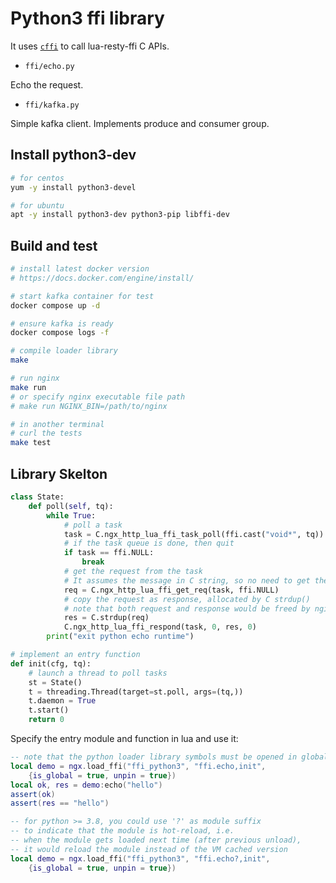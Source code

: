 # Python3 ffi library

It uses [`cffi`](https://cffi.readthedocs.io/) to call lua-resty-ffi C APIs.

* `ffi/echo.py`

Echo the request.

* `ffi/kafka.py`

Simple kafka client. Implements produce and consumer group.

## Install python3-dev

```bash
# for centos
yum -y install python3-devel

# for ubuntu
apt -y install python3-dev python3-pip libffi-dev
```

## Build and test

```bash
# install latest docker version
# https://docs.docker.com/engine/install/

# start kafka container for test
docker compose up -d

# ensure kafka is ready
docker compose logs -f

# compile loader library
make

# run nginx
make run
# or specify nginx executable file path
# make run NGINX_BIN=/path/to/nginx

# in another terminal
# curl the tests
make test
```

## Library Skelton

```python
class State:
    def poll(self, tq):
        while True:
            # poll a task
            task = C.ngx_http_lua_ffi_task_poll(ffi.cast("void*", tq))
            # if the task queue is done, then quit
            if task == ffi.NULL:
                break
            # get the request from the task
            # It assumes the message in C string, so no need to get the request length
            req = C.ngx_http_lua_ffi_get_req(task, ffi.NULL)
            # copy the request as response, allocated by C strdup()
            # note that both request and response would be freed by nginx
            res = C.strdup(req)
            C.ngx_http_lua_ffi_respond(task, 0, res, 0)
        print("exit python echo runtime")

# implement an entry function
def init(cfg, tq):
    # launch a thread to poll tasks
    st = State()
    t = threading.Thread(target=st.poll, args=(tq,))
    t.daemon = True
    t.start()
    return 0
```

Specify the entry module and function in lua and use it:

```lua
-- note that the python loader library symbols must be opened in global
local demo = ngx.load_ffi("ffi_python3", "ffi.echo,init",
    {is_global = true, unpin = true})
local ok, res = demo:echo("hello")
assert(ok)
assert(res == "hello")

-- for python >= 3.8, you could use '?' as module suffix
-- to indicate that the module is hot-reload, i.e.
-- when the module gets loaded next time (after previous unload),
-- it would reload the module instead of the VM cached version
local demo = ngx.load_ffi("ffi_python3", "ffi.echo?,init",
    {is_global = true, unpin = true})
```

